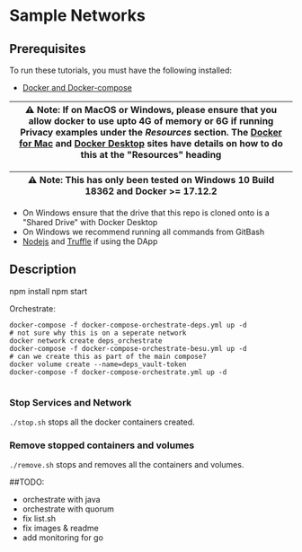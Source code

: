 # Sample Networks

## Prerequisites

To run these tutorials, you must have the following installed:

- [Docker and Docker-compose](https://docs.docker.com/compose/install/)

| ⚠️ **Note**: If on MacOS or Windows, please ensure that you allow docker to use upto 4G of memory or 6G if running Privacy examples under the _Resources_ section. The [Docker for Mac](https://docs.docker.com/docker-for-mac/) and [Docker Desktop](https://docs.docker.com/docker-for-windows/) sites have details on how to do this at the "Resources" heading       |
| ---                                                                                                                                                                                                                                                                                                                                                                                |


| ⚠️ **Note**: This has only been tested on Windows 10 Build 18362 and Docker >= 17.12.2                                                                                                                                                                                                                                                                                              |
| ---                                                                                                                                                                                                                                                                                                                                                                                |

- On Windows ensure that the drive that this repo is cloned onto is a "Shared Drive" with Docker Desktop
- On Windows we recommend running all commands from GitBash
- [Nodejs](https://nodejs.org/en/download/) and [Truffle](https://www.trufflesuite.com/truffle) if using the DApp


## Description

npm install
npm start


Orchestrate:
```
docker-compose -f docker-compose-orchestrate-deps.yml up -d
# not sure why this is on a seperate network
docker network create deps_orchestrate
docker-compose -f docker-compose-orchestrate-besu.yml up -d
# can we create this as part of the main compose?
docker volume create --name=deps_vault-token
docker-compose -f docker-compose-orchestrate.yml up -d


```

### Stop Services and Network
`./stop.sh` stops all the docker containers created.

### Remove stopped containers and volumes
`./remove.sh` stops and removes all the containers and volumes.


##TODO:
- orchestrate with java
- orchestrate with quorum
- fix list.sh
- fix images & readme
- add monitoring for go
